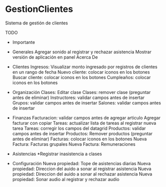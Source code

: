 GestionClientes
===============

Sistema de gestión de clientes

TODO
* Importante

- Generales
	Agregar sonido al registrar y rechazar asistencia 
	Mostrar versión de aplicación en panel Acerca De

- Clientes
	Ingresos: Visualizar monto ingresado por registros de clientes en un rango de fecha
	Nuevo cliente: colocar iconos en los botones
	Buscar cliente: colocar iconos en los botones
	Cumpleaños: colocar iconos en los botones
	
- Organización
	Clases: Editar clase
	Clases: remover clase (preguntar antes de eliminar)
	Instructores: validar campos antes de insertar
	Grupos: validar campos antes de insertar
	Salones: validar campos antes de insertar
	
- Finanzas
	Facturacion: validar campos antes de agregar articulo
	Agregar facturar con copiar
	Tareas: actualizar lista de tareas al registrar nueva tarea
	Tareas: corregir los campos del datagrid
	Productos: validar campos antes de insertar
	Productos: Remover productos (preguntar antes de eliminar)
	Facturas: colocar iconos en los botones
	Nueva Factura: Facturas grupales
	Nueva Factura: Remuneraciones
	
- Asistencias
	*Registrar inasistencia a clases
	
- Configuración
	Nueva propiedad: Tope de asistencias diarias
	Nueva propiedad: Direccion del auido a sonar al registrar asistencia
	Nueva propiedad: Direccion del auido a sonar al rechazar asistencia
	Nueva propiedad: Sonar audio al registrar y rechazar audio
	
